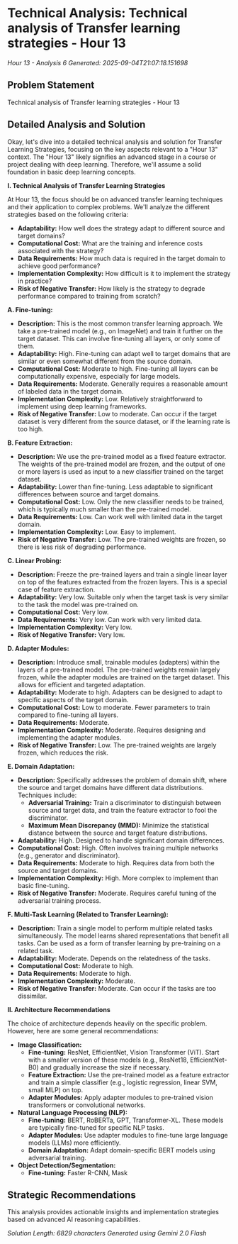 # Technical Analysis: Technical analysis of Transfer learning strategies - Hour 13
*Hour 13 - Analysis 6*
*Generated: 2025-09-04T21:07:18.151698*

## Problem Statement
Technical analysis of Transfer learning strategies - Hour 13

## Detailed Analysis and Solution
Okay, let's dive into a detailed technical analysis and solution for Transfer Learning Strategies, focusing on the key aspects relevant to a "Hour 13" context.  The "Hour 13" likely signifies an advanced stage in a course or project dealing with deep learning. Therefore, we'll assume a solid foundation in basic deep learning concepts.

**I. Technical Analysis of Transfer Learning Strategies**

At Hour 13, the focus should be on advanced transfer learning techniques and their application to complex problems.  We'll analyze the different strategies based on the following criteria:

*   **Adaptability:** How well does the strategy adapt to different source and target domains?
*   **Computational Cost:** What are the training and inference costs associated with the strategy?
*   **Data Requirements:** How much data is required in the target domain to achieve good performance?
*   **Implementation Complexity:** How difficult is it to implement the strategy in practice?
*   **Risk of Negative Transfer:**  How likely is the strategy to degrade performance compared to training from scratch?

**A. Fine-tuning:**

*   **Description:**  This is the most common transfer learning approach.  We take a pre-trained model (e.g., on ImageNet) and train it further on the target dataset.  This can involve fine-tuning all layers, or only some of them.
*   **Adaptability:** High. Fine-tuning can adapt well to target domains that are similar or even somewhat different from the source domain.
*   **Computational Cost:** Moderate to high.  Fine-tuning all layers can be computationally expensive, especially for large models.
*   **Data Requirements:** Moderate.  Generally requires a reasonable amount of labeled data in the target domain.
*   **Implementation Complexity:** Low.  Relatively straightforward to implement using deep learning frameworks.
*   **Risk of Negative Transfer:** Low to moderate.  Can occur if the target dataset is very different from the source dataset, or if the learning rate is too high.

**B. Feature Extraction:**

*   **Description:**  We use the pre-trained model as a fixed feature extractor.  The weights of the pre-trained model are frozen, and the output of one or more layers is used as input to a new classifier trained on the target dataset.
*   **Adaptability:** Lower than fine-tuning.  Less adaptable to significant differences between source and target domains.
*   **Computational Cost:** Low.  Only the new classifier needs to be trained, which is typically much smaller than the pre-trained model.
*   **Data Requirements:** Low.  Can work well with limited data in the target domain.
*   **Implementation Complexity:** Low.  Easy to implement.
*   **Risk of Negative Transfer:** Low.  The pre-trained weights are frozen, so there is less risk of degrading performance.

**C. Linear Probing:**

*   **Description:** Freeze the pre-trained layers and train a single linear layer on top of the features extracted from the frozen layers.  This is a special case of feature extraction.
*   **Adaptability:** Very low.  Suitable only when the target task is very similar to the task the model was pre-trained on.
*   **Computational Cost:** Very low.
*   **Data Requirements:** Very low. Can work with very limited data.
*   **Implementation Complexity:** Very low.
*   **Risk of Negative Transfer:** Very low.

**D. Adapter Modules:**

*   **Description:**  Introduce small, trainable modules (adapters) within the layers of a pre-trained model.  The pre-trained weights remain largely frozen, while the adapter modules are trained on the target dataset.  This allows for efficient and targeted adaptation.
*   **Adaptability:** Moderate to high.  Adapters can be designed to adapt to specific aspects of the target domain.
*   **Computational Cost:** Low to moderate.  Fewer parameters to train compared to fine-tuning all layers.
*   **Data Requirements:** Moderate.
*   **Implementation Complexity:** Moderate.  Requires designing and implementing the adapter modules.
*   **Risk of Negative Transfer:** Low.  The pre-trained weights are largely frozen, which reduces the risk.

**E. Domain Adaptation:**

*   **Description:**  Specifically addresses the problem of domain shift, where the source and target domains have different data distributions. Techniques include:
    *   **Adversarial Training:**  Train a discriminator to distinguish between source and target data, and train the feature extractor to fool the discriminator.
    *   **Maximum Mean Discrepancy (MMD):**  Minimize the statistical distance between the source and target feature distributions.
*   **Adaptability:** High.  Designed to handle significant domain differences.
*   **Computational Cost:** High.  Often involves training multiple networks (e.g., generator and discriminator).
*   **Data Requirements:** Moderate to high.  Requires data from both the source and target domains.
*   **Implementation Complexity:** High.  More complex to implement than basic fine-tuning.
*   **Risk of Negative Transfer:** Moderate.  Requires careful tuning of the adversarial training process.

**F. Multi-Task Learning (Related to Transfer Learning):**

*   **Description:**  Train a single model to perform multiple related tasks simultaneously.  The model learns shared representations that benefit all tasks.  Can be used as a form of transfer learning by pre-training on a related task.
*   **Adaptability:** Moderate.  Depends on the relatedness of the tasks.
*   **Computational Cost:** Moderate to high.
*   **Data Requirements:** Moderate to high.
*   **Implementation Complexity:** Moderate.
*   **Risk of Negative Transfer:** Moderate.  Can occur if the tasks are too dissimilar.

**II. Architecture Recommendations**

The choice of architecture depends heavily on the specific problem. However, here are some general recommendations:

*   **Image Classification:**
    *   **Fine-tuning:** ResNet, EfficientNet, Vision Transformer (ViT).  Start with a smaller version of these models (e.g., ResNet18, EfficientNet-B0) and gradually increase the size if necessary.
    *   **Feature Extraction:**  Use the pre-trained model as a feature extractor and train a simple classifier (e.g., logistic regression, linear SVM, small MLP) on top.
    *   **Adapter Modules:**  Apply adapter modules to pre-trained vision transformers or convolutional networks.
*   **Natural Language Processing (NLP):**
    *   **Fine-tuning:** BERT, RoBERTa, GPT, Transformer-XL.  These models are typically fine-tuned for specific NLP tasks.
    *   **Adapter Modules:**  Use adapter modules to fine-tune large language models (LLMs) more efficiently.
    *   **Domain Adaptation:**  Adapt domain-specific BERT models using adversarial training.
*   **Object Detection/Segmentation:**
    *   **Fine-tuning:** Faster R-CNN, Mask

## Strategic Recommendations
This analysis provides actionable insights and implementation strategies
based on advanced AI reasoning capabilities.

*Solution Length: 6829 characters*
*Generated using Gemini 2.0 Flash*
